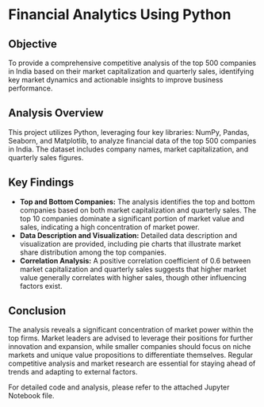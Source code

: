 # Financial Analytics Using Python

## Objective
To provide a comprehensive competitive analysis of the top 500 companies in India based on their market capitalization and quarterly sales, identifying key market dynamics and actionable insights to improve business performance.

## Analysis Overview
This project utilizes Python, leveraging four key libraries: NumPy, Pandas, Seaborn, and Matplotlib, to analyze financial data of the top 500 companies in India. The dataset includes company names, market capitalization, and quarterly sales figures.

## Key Findings
- **Top and Bottom Companies:** The analysis identifies the top and bottom companies based on both market capitalization and quarterly sales. The top 10 companies dominate a significant portion of market value and sales, indicating a high concentration of market power.
- **Data Description and Visualization:** Detailed data description and visualization are provided, including pie charts that illustrate market share distribution among the top companies.
- **Correlation Analysis:** A positive correlation coefficient of 0.6 between market capitalization and quarterly sales suggests that higher market value generally correlates with higher sales, though other influencing factors exist.

## Conclusion
The analysis reveals a significant concentration of market power within the top firms. Market leaders are advised to leverage their positions for further innovation and expansion, while smaller companies should focus on niche markets and unique value propositions to differentiate themselves. Regular competitive analysis and market research are essential for staying ahead of trends and adapting to external factors.

For detailed code and analysis, please refer to the attached Jupyter Notebook file.
